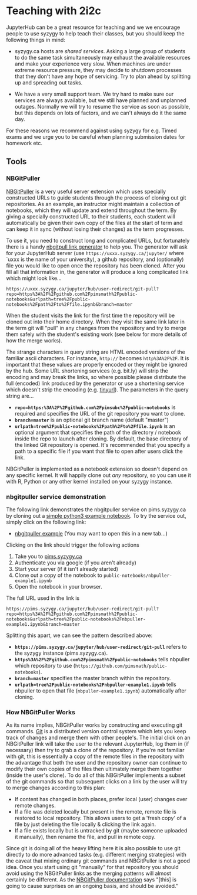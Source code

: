 # Teaching with 2i2c

JupyterHub can be a great resource for teaching and we we encourage people to
use syzygy to help teach their classes, but you should keep the following
things in mind:

  * syzygy.ca hosts are *shared services*. Asking a large group of students to
    do the same task simultaneously may exhaust the available resources and make
    your experience very slow. When machines are under extreme resource
    pressure, they may decide to shutdown processes that they don't have any
    hope of servicing. Try to plan ahead by splitting up and spreading out
    tasks.

  * We have a very small support team. We try hard to make sure our services are
    always available, but we still have planned and unplanned outages. Normally
    we will try to resume the service as soon as possible, but this depends on
    lots of factors, and we can't always do it the same day.

For these reasons we recommend against using syzygy for e.g. Timed exams and we
urge you to be careful when planning submission dates for homework etc.

## Tools

### NBGitPuller
[NBGitPuller](https://github.com/data-8/nbgitpuller) is a very useful server
extension which uses specially constructed URLs to guide students through the
process of cloning out git repositories. As an example, an instructor might
maintain a collection of notebooks, which they will update and extend throughout
the term. By giving a specially constructed URL to their students, each student
will automatically be given their own copy of the files at the start of term and
can keep it in sync (without losing their changes) as the term progresses.


To use it, you need to construct long and complicated URLs, but fortunately
there is a handy [nbgitpull link
generator](https://jupyterhub.github.io/nbgitpuller/link) to help you. The
generator will ask for your JupyterHub server (use
`https://uxxx.syzygy.ca/jupyter/` where `uxxx is the name of your university), a
github repository, and (optionally) file you would like to open once the
repository has been cloned. After you fill all that information in, the
generator will produce a long complicated link which might look like...

```
https://uxxx.syzygy.ca/jupyter/hub/user-redirect/git-pull?repo=https%3A%2F%2Fgithub.com%2Fpimsmath%2Fpublic-notebooks&urlpath=tree%2Fpublic-notebooks%2Fpath%2Fto%2Ffile.ipynb&branch=master
```

When the student visits the link for the first time the repository will be
cloned out into their home directory. When they visit the same link later in the
term git will "pull" in any changes from the repository and try to merge them
safely with the student's existing work (see below for more details of how the
merge works).


The strange characters in query string are HTML encoded versions of the familiar
ascii characters. For instance, `http://` becomes `http%3A%2F%2F`. It is
important that these values are properly encoded or they might be ignored by the
hub.  Some URL shortening services (e.g. bit.ly) will strip the encoding and may
break the links, so where possible please distribute the full (encoded) link
produced by the generator or use a shortening service which doesn't strip the
encoding (e.g. [tinyurl](https://tinyurl.com/)). The parameters in the query
string are...

  * **`repo=https:%3A%2F%2Fgithub.com%2Fpimsubc%2Fpublic-notebooks`** is required and
    specifies the URL of the git repository you want to clone.
  * **`branch=master`** is an optional git branch name (default "master")
  * **`urlpath=tree%2Fpublic-notebooks%2Fpath%2Fto%2Ffile.ipynb`** is an optional argument that specifies the path of the directory / notebook inside the repo to launch after cloning. By default, the base directory of the linked Git repository is opened. It's recommended that you specify a path to a specific file if you want that file to open after users click the link.

NBGitPuller is implemented as a notebook extension so doesn't depend on any
specific kernel. It will happily clone out *any* repository, so you can use it
with R, Python or any other kernel installed on your syzygy instance.

### nbgitpuller service demonstration

The following link demonstrates the nbgitpuller service on pims.syzygy.ca by
cloning out a [simple python3 example notebook](https://github.com/pimsmath/public-notebooks/blob/master/nbpuller-example1.ipynb).
To try the service out, simply click on the following link:

  * [nbgitpuller example](https://pims.syzygy.ca/jupyter/hub/user-redirect/git-pull?repo=https%3A%2F%2Fgithub.com%2Fpimsmath%2Fpublic-notebooks&urlpath=tree%2Fpublic-notebooks%2Fnbpuller-example1.ipynb&branch=master) (You may want to open this in a new tab...)

Clicking on the link should trigger the following actions

  1. Take you to [pims.syzygy.ca](https://pims.syzygy.ca)
  2. Authenticate you via google (if you aren't already)
  3. Start your server (if it isn't already started)
  4. Clone out a copy of the notebook to
     `public-notebooks/nbpuller-example1.ipynb`
  5. Open the notebook in your browser.

The full URL used in the link is
```
https://pims.syzygy.ca/jupyter/hub/user-redirect/git-pull?repo=https%3A%2F%2Fgithub.com%2Fpimsmath%2Fpublic-notebooks&urlpath=tree%2Fpublic-notebooks%2Fnbpuller-example1.ipynb&branch=master
```

Splitting this apart, we can see the pattern described above:

  * **`https://pims.syzygy.ca/jupyter/hub/user-redirect/git-pull`** refers to the
    syzygy instance (pims.syzygy.ca).
  * **`https%3A%2F%2Fgithub.com%2Fpimsmath%2Fpublic-notebooks`** tells nbpuller which
    repository to use (`https://github.com/pimsmath/public-notebooks`).
  * **`branch=master`** specifies the master branch within the repository.
  * **`urlpath=tree%2Fpublic-notebooks%2Fnbpuller-example1.ipynb`** tells nbpuller to open that file (`nbpuller-example1.ipynb`) automatically after cloning.


### How NBGitPuller Works

As its name implies, NBGitPuller works by constructing and executing git
commands. [Git](https://git-scm.com) is a distributed version control system
which lets you keep track of changes and merge them with other people's.  The
initial click on an NBGitPuller link will take the user to the relevant
JupyterHub, log them in (if necessary) then try to grab a clone of the
repository. If you're not familiar with git, this is essentially a copy of the
remote files in the repository with the advantage that both the user and the
repository owner can continue to modify their own copies of the files
then ultimately merge them together (inside the user's clone). To do all of this
NBGitPuller implements a subset of the git commands so that subsequent clicks on
a link by the user will try to merge changes according to this plan:


  * If content has changed in both places, prefer local (user) changes over remote
changes.
  * If a file was deleted locally but present in the remote, remote file is
restored to local repository. This allows users to get a 'fresh copy' of a file
by just deleting the file locally & clicking the link again.
  * If a file exists locally but is untracked by git (maybe someone uploaded it
manually), then rename the file, and pull in remote copy.

Since git is doing all of the heavy lifting here it is also possible to use git
directly to do more advanced tasks (e.g. different merging strategies) with the
caveat that mixing ordinary git commands and NBGitPuller is not a good idea.
Once you start using git "manually" for that repository you should avoid using
the NBGitPuller links as the merging patterns will almost certainly be
different. As the [NBGitPuller
documentation](https://github.com/data-8/nbgitpuller) says "[this] is going to
cause surprises on an ongoing basis, and should be avoided."
